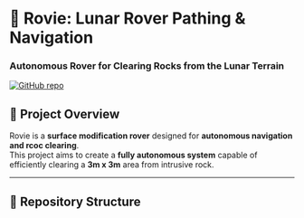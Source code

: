 # 🚀 Rovie: Lunar Rover Pathing & Navigation
### **Autonomous Rover for Clearing Rocks from the Lunar Terrain**  
[![GitHub repo](https://img.shields.io/badge/GitHub-Rovie-blue?style=flat&logo=github)](https://github.com/irodriguez0482/Rovie)

## 📌 Project Overview
Rovie is a **surface modification rover** designed for **autonomous navigation and rcoc clearing**.  
This project aims to create a **fully autonomous system** capable of efficiently clearing a **3m x 3m** area from intrusive rock.  

---

## 📁 Repository Structure

